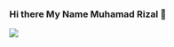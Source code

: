 ### Hi there My Name Muhamad Rizal 👋

<img src="https://github-readme-stats.vercel.app/api?username=Rizal&show_icons=true&theme=radical" />


